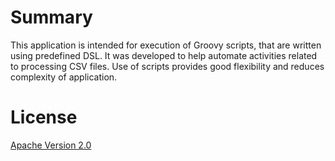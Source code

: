 # Summary

This application is intended for execution of Groovy scripts, that are written using predefined DSL.
It was developed to help automate activities related to processing CSV files.
Use of scripts provides good flexibility and reduces complexity of application.

# License

[Apache Version 2.0](http://www.apache.org/licenses/LICENSE-2.0.html)

